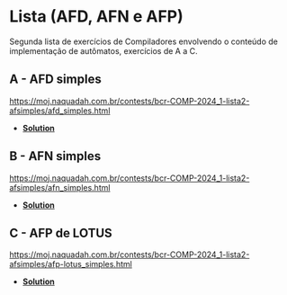 # Lista (AFD, AFN e AFP)

Segunda lista de exercícios de Compiladores envolvendo o conteúdo de implementação de autômatos, exercícios de A a C.

## A - AFD simples

https://moj.naquadah.com.br/contests/bcr-COMP-2024_1-lista2-afsimples/afd_simples.html

- **[Solution](afdSimples.c)**

## B - AFN simples

https://moj.naquadah.com.br/contests/bcr-COMP-2024_1-lista2-afsimples/afn_simples.html

- **[Solution](afnSimples.c)**

## C - AFP de LOTUS

https://moj.naquadah.com.br/contests/bcr-COMP-2024_1-lista2-afsimples/afp-lotus_simples.html

- **[Solution](automatoLotus.c)**

